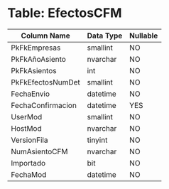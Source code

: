 # Table: EfectosCFM

| Column Name | Data Type | Nullable |
|-------------|-----------|----------|
| PkFkEmpresas | smallint | NO |
| PkFkAñoAsiento | nvarchar | NO |
| PkFkAsientos | int | NO |
| PkFkEfectosNumDet | smallint | NO |
| FechaEnvio | datetime | NO |
| FechaConfirmacion | datetime | YES |
| UserMod | smallint | NO |
| HostMod | nvarchar | NO |
| VersionFila | tinyint | NO |
| NumAsientoCFM | nvarchar | NO |
| Importado | bit | NO |
| FechaMod | datetime | NO |
